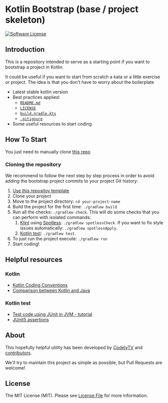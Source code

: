 # Kotlin Bootstrap (base / project skeleton)

[![Software License][ico-license]][link-license]

## Introduction

This is a repository intended to serve as a starting point if you want to bootstrap a project in Kotlin.

It could be useful if you want to start from scratch a kata or a little exercise or project. The idea is that you don't have to worry about the boilerplate
* Latest stable kotlin version
* Best practices applied:
    * [`README.md`][link-readme]
    * [`LICENSE`][link-license]
    * [`build.gradle.kts`][link-build-gradle]
    * [`.gitignore`][link-gitignore]
* Some useful resources to start coding

## How To Start

You just need to manually clone [this repo](https://github.com/CodelyTV/kotlin-basic-skeleton)

### Cloning the repository

We recommend to follow the next step by step process in order to avoid adding the bootstrap project commits to your project Git history:

1. [Use this repositoy template](https://github.com/CodelyTV/kotlin-basic-skeleton/generate)
2. Clone your project
3. Move to the project directory: `cd your-project-name`
5. Build the project for the first time: `./gradlew build`
6. Run all the checks: `./gradlew check`. This will do some checks that you can perform with isolated commands:
    1. [Klint](https://ktlint.github.io/) using [Spotless](https://github.com/diffplug/spotless): `./gradlew spotlessCheck`. If you want to fix style issues automatically: `./gradlew spotlessApply`.
    2. [Kotlin test](https://kotlinlang.org/api/latest/kotlin.test/): `./gradlew test`.
7. To just run the project execute: `./gradlew run`
7. Start coding!

## Helpful resources

### Kotlin

* [Kotlin Coding Conventions](https://kotlinlang.org/docs/coding-conventions.html)
* [Comparison between Kotlin and Java](https://kotlinlang.org/docs/comparison-to-java.html)

### Kotlin test

* [Test code using JUnit in JVM - tutorial](https://kotlinlang.org/docs/jvm-test-using-junit.html)
* [JUnit5 assertions](https://junit.org/junit5/docs/5.0.1/api/org/junit/jupiter/api/Assertions.html)


## About

This hopefully helpful utility has been developed by [CodelyTV][link-author] and [contributors][link-contributors].

We'll try to maintain this project as simple as possible, but Pull Requests are welcome!

## License

The MIT License (MIT). Please see [License File][link-license] for more information.

[ico-license]: https://img.shields.io/badge/license-MIT-brightgreen.svg?style=flat-square

[link-license]: LICENSE
[link-readme]: README.md
[link-gitignore]: .gitignore
[link-build-gradle]: build.gradle.kts
[link-author]: https://github.com/CodelyTV
[link-contributors]: https://github.com/CodelyTV/cqrs-ddd-scala-example/graphs/contributors
